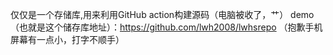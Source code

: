 仅仅是一个存储库,用来利用GitHub action构建源码（电脑被收了，艹）
demo（也就是这个储存库地址）：https://github.com/lwh2008/lwhsrepo
（抱歉手机屏幕有一点小，打字不顺手）